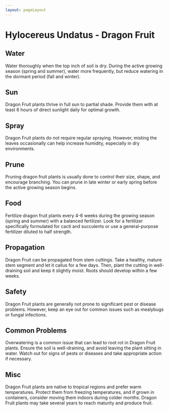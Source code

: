 ```yaml
---
layout: pageLayout
---
```


# Hylocereus Undatus - Dragon Fruit

## Water

Water thoroughly when the top inch of soil is dry. During the active growing season (spring and summer), water more frequently, but reduce watering in the dormant period (fall and winter).

## Sun

Dragon Fruit plants thrive in full sun to partial shade. Provide them with at least 6 hours of direct sunlight daily for optimal growth.

## Spray

Dragon Fruit plants do not require regular spraying. However, misting the leaves occasionally can help increase humidity, especially in dry environments.

## Prune

Pruning dragon fruit plants is usually done to control their size, shape, and encourage branching. You can prune in late winter or early spring before the active growing season begins.

## Food

Fertilize dragon fruit plants every 4-6 weeks during the growing season (spring and summer) with a balanced fertilizer. Look for a fertilizer specifically formulated for cacti and succulents or use a general-purpose fertilizer diluted to half strength.

## Propagation

Dragon Fruit can be propagated from stem cuttings. Take a healthy, mature stem segment and let it callus for a few days. Then, plant the cutting in well-draining soil and keep it slightly moist. Roots should develop within a few weeks.

## Safety

Dragon Fruit plants are generally not prone to significant pest or disease problems. However, keep an eye out for common issues such as mealybugs or fungal infections.

## Common Problems

Overwatering is a common issue that can lead to root rot in Dragon Fruit plants. Ensure the soil is well-draining, and avoid leaving the plant sitting in water. Watch out for signs of pests or diseases and take appropriate action if necessary.

## Misc

Dragon Fruit plants are native to tropical regions and prefer warm temperatures. Protect them from freezing temperatures, and if grown in containers, consider moving them indoors during colder months. Dragon Fruit plants may take several years to reach maturity and produce fruit.
